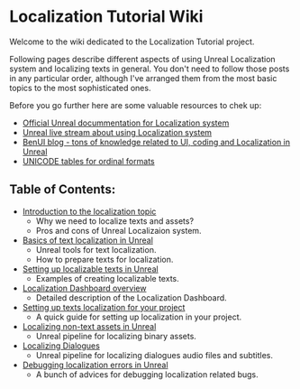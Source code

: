 # Localization Tutorial Wiki

Welcome to the wiki dedicated to the Localization Tutorial project.

Following pages describe different aspects of using Unreal Localization system and localizing texts in general. You don't need to follow those posts in any particular order, although I've arranged them from the most basic topics to the most sophisticated ones.

Before you go further here are some valuable resources to chek up:
- [Official Unreal docummentation for Localization system](https://docs.unrealengine.com/4.26/en-US/ProductionPipelines/Localization/)
- [Unreal live stream about using Localization system](https://www.youtube.com/watch?v=UD2_TEgxkqs)
- [BenUI blog - tons of knowledge related to UI, coding and Localization in Unreal](https://benui.ca/tags/#localization)
- [UNICODE tables for ordinal formats](https://www.unicode.org/cldr/cldr-aux/charts/29/supplemental/language_plural_rules.html)

## Table of Contents:
- [Introduction to the localization topic](1_Introduction/Introduction-to-the-localization.md)
   - Why we need to localize texts and assets?
   - Pros and cons of Unreal Localizaion system.
- [Basics of text localization in Unreal](2_TextLocalizationBasics/Basics-of-text-localization-in-Unreal.md)
   - Unreal tools for text localization.
   - How to prepare texts for localization.
- [Setting up localizable texts in Unreal](3_SettingUpLocalizableTexts/Setting-up-localizable-texts-in-Unreal.md)
   - Examples of creating localizable texts.
- [Localization Dashboard overview](4_LocalizationDashboard/Localization-Dashboard-Overview.md)
   - Detailed description of the Localization Dashboard.
- [Setting up texts localization for your project](4_LocalizationDashboard/Setting-up-texts-localization-for-your-project.md)
   - A quick guide for setting up localization in your project.
- [Localizing non-text assets in Unreal](5_LocalizingNonTextAssets/Localizing-non-text-assets-in-Unreal.md)
   - Unreal pipeline for localizing binary assets.
- [Localizing Dialogues](../6_LocalizingDialogues/Localizing-Dialogues-in-Unreal.md)
   - Unreal pipeline for localizing dialogues audio files and subtitles.
- [Debugging localization errors in Unreal](6_DebuggingLocalizationErrors/Debugging-localization-errors-in-Unreal.md)
   - A bunch of advices for debugging localization related bugs.